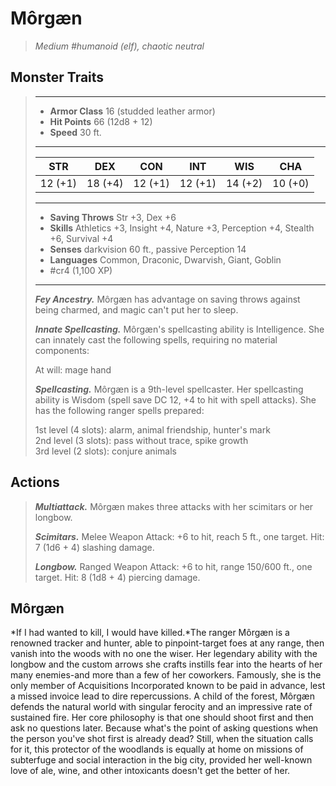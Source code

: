 # Môrgæn
>*Medium #humanoid (elf), chaotic neutral*
## Monster Traits
>___
>- **Armor Class** 16 (studded leather armor)
>- **Hit Points** 66 (12d8 + 12)
>- **Speed** 30 ft.
>___
>|STR|DEX|CON|INT|WIS|CHA|
>|:---:|:---:|:---:|:---:|:---:|:---:|
>|12 (+1)|18 (+4)|12 (+1)|12 (+1)|14 (+2)|10 (+0)|
>___
>- **Saving Throws** Str +3, Dex +6
>- **Skills** Athletics +3, Insight +4, Nature +3, Perception +4, Stealth +6, Survival +4
>- **Senses** darkvision 60 ft., passive Perception 14
>- **Languages** Common, Draconic, Dwarvish, Giant, Goblin
>- #cr4 (1,100 XP)
>___
>***Fey Ancestry.*** Môrgæn has advantage on saving throws against being charmed, and magic can't put her to sleep.  
>
>***Innate Spellcasting.*** Môrgæn's spellcasting ability is Intelligence. She can innately cast the following spells, requiring no material components:  
>
>At will: mage hand  
>
>
>***Spellcasting.*** Môrgæn is a 9th-level spellcaster. Her spellcasting ability is Wisdom (spell save DC 12, +4 to hit with spell attacks). She has the following ranger spells prepared:  
>
>1st level (4 slots): alarm, animal friendship, hunter's mark  
>2nd level (3 slots): pass without trace, spike growth  
>3rd level (2 slots): conjure animals  
>
## Actions
>***Multiattack.*** Môrgæn makes three attacks with her scimitars or her longbow.  
>
>***Scimitars.*** Melee Weapon Attack: +6 to hit, reach 5 ft., one target. Hit: 7 (1d6 + 4) slashing damage.  
>
>***Longbow.*** Ranged Weapon Attack: +6 to hit, range 150/600 ft., one target. Hit: 8 (1d8 + 4) piercing damage.
## Môrgæn
*If I had wanted to kill, I would have killed.*The ranger Môrgæn is a renowned tracker and hunter, able to pinpoint-target foes at any range, then vanish into the woods with no one the wiser. Her legendary ability with the longbow and the custom arrows she crafts instills fear into the hearts of her many enemies-and more than a few of her coworkers. Famously, she is the only member of Acquisitions Incorporated known to be paid in advance, lest a missed invoice lead to dire repercussions.
A child of the forest, Môrgæn defends the natural world with singular ferocity and an impressive rate of sustained fire. Her core philosophy is that one should shoot first and then ask no questions later. Because what's the point of asking questions when the person you've shot first is already dead? Still, when the situation calls for it, this protector of the woodlands is equally at home on missions of subterfuge and social interaction in the big city, provided her well-known love of ale, wine, and other intoxicants doesn't get the better of her.